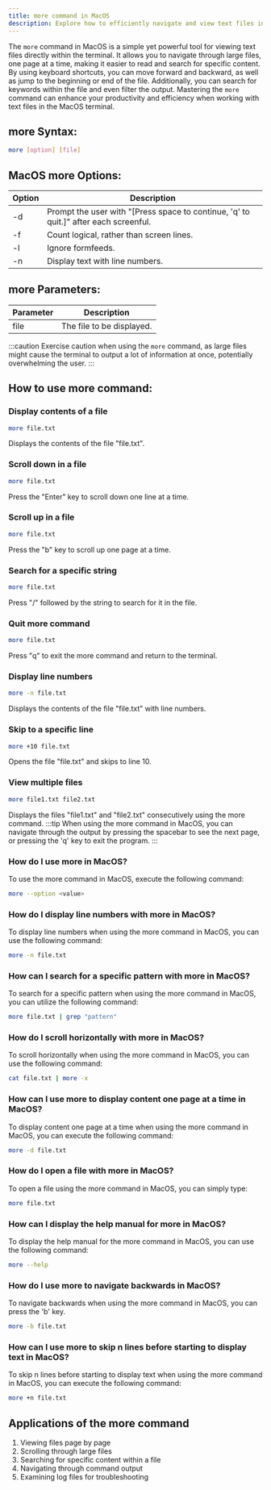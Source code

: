 ```yaml
---
title: more command in MacOS
description: Explore how to efficiently navigate and view text files in MacOS using the 'more' command. Enhance your command line skills and workflow.
---
```


The `more` command in MacOS is a simple yet powerful tool for viewing text files directly within the terminal. It allows you to navigate through large files, one page at a time, making it easier to read and search for specific content. By using keyboard shortcuts, you can move forward and backward, as well as jump to the beginning or end of the file. Additionally, you can search for keywords within the file and even filter the output. Mastering the `more` command can enhance your productivity and efficiency when working with text files in the MacOS terminal.
## more Syntax:
```bash
more [option] [file]
```
## MacOS more Options:
| Option | Description                   |
|--------|-------------------------------|
| -d     | Prompt the user with "[Press space to continue, 'q' to quit.]" after each screenful. |
| -f     | Count logical, rather than screen lines. |
| -l     | Ignore formfeeds.             |
| -n     | Display text with line numbers.|

## more Parameters:
| Parameter | Description             |
|-----------|-------------------------|
| file      | The file to be displayed.|

:::caution
Exercise caution when using the `more` command, as large files might cause the terminal to output a lot of information at once, potentially overwhelming the user.
:::
## How to use more command:
### Display contents of a file
```bash
more file.txt
```
Displays the contents of the file "file.txt".

### Scroll down in a file
```bash
more file.txt
```
Press the "Enter" key to scroll down one line at a time.

### Scroll up in a file
```bash
more file.txt
```
Press the "b" key to scroll up one page at a time.

### Search for a specific string
```bash
more file.txt
```
Press "/" followed by the string to search for it in the file.

### Quit more command
```bash
more file.txt
```
Press "q" to exit the more command and return to the terminal.

### Display line numbers
```bash
more -n file.txt
```
Displays the contents of the file "file.txt" with line numbers.

### Skip to a specific line
```bash
more +10 file.txt
```
Opens the file "file.txt" and skips to line 10.

### View multiple files
```bash
more file1.txt file2.txt
```
Displays the files "file1.txt" and "file2.txt" consecutively using the more command.
:::tip
When using the more command in MacOS, you can navigate through the output by pressing the spacebar to see the next page, or pressing the 'q' key to exit the program. 
:::

### How do I use more in MacOS?
To use the more command in MacOS, execute the following command:
```bash
more --option <value>
```

### How do I display line numbers with more in MacOS?
To display line numbers when using the more command in MacOS, you can use the following command:
```bash
more -n file.txt
```

### How can I search for a specific pattern with more in MacOS?
To search for a specific pattern when using the more command in MacOS, you can utilize the following command:
```bash
more file.txt | grep "pattern"
```

### How do I scroll horizontally with more in MacOS?
To scroll horizontally when using the more command in MacOS, you can use the following command:
```bash
cat file.txt | more -x
```

### How can I use more to display content one page at a time in MacOS?
To display content one page at a time when using the more command in MacOS, you can execute the following command:
```bash
more -d file.txt
```

### How do I open a file with more in MacOS?
To open a file using the more command in MacOS, you can simply type:
```bash
more file.txt
```

### How can I display the help manual for more in MacOS?
To display the help manual for the more command in MacOS, you can use the following command:
```bash
more --help
```

### How do I use more to navigate backwards in MacOS?
To navigate backwards when using the more command in MacOS, you can press the 'b' key.
```bash
more -b file.txt
```

### How can I use more to skip n lines before starting to display text in MacOS?
To skip n lines before starting to display text when using the more command in MacOS, you can execute the following command:
```bash
more +n file.txt
```

## Applications of the more command

1. Viewing files page by page
2. Scrolling through large files
3. Searching for specific content within a file
4. Navigating through command output
5. Examining log files for troubleshooting